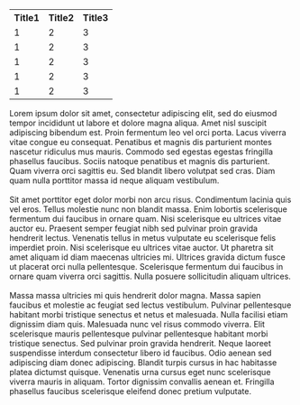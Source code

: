 <!DOCTYPE html>
<html>
  <head>
    <meta charset="utf-8">
    <meta name="viewport" content="width=device-width">
    <link href="assets/styles/snippets_1.css" rel="stylesheet" type="text/css" />
  </head>
  <body>
      <section class="table">
          <table>
              <tr>
                  <th>Title1</th>
                  <th>Title2</th>
                  <th>Title3</th>
              </tr>
              <tr>
                  <td>1</td>
                  <td>2</td>
                  <td>3</td>
              </tr>
              <tr>
                  <td>1</td>
                  <td>2</td>
                  <td>3</td>
              </tr>
              <tr>
                  <td>1</td>
                  <td>2</td>
                  <td>3</td>
              </tr>
              <tr>
                  <td>1</td>
                  <td>2</td>
                  <td>3</td>
              </tr>
              <tr>
                  <td>1</td>
                  <td>2</td>
                  <td>3</td>
              </tr>
          </table>
      </section>
      <section class="animate">
      </section>
      <section class="text">
          <p>
              Lorem ipsum dolor sit amet, consectetur adipiscing elit, sed do eiusmod tempor incididunt ut labore et dolore magna aliqua. Amet nisl suscipit adipiscing bibendum est. Proin fermentum leo vel orci porta. Lacus viverra vitae congue eu consequat. Penatibus et magnis dis parturient montes nascetur ridiculus mus mauris. Commodo sed egestas egestas fringilla phasellus faucibus. Sociis natoque penatibus et magnis dis parturient. Quam viverra orci sagittis eu. Sed blandit libero volutpat sed cras. Diam quam nulla porttitor massa id neque aliquam vestibulum.
<br><br>
Sit amet porttitor eget dolor morbi non arcu risus. Condimentum lacinia quis vel eros. Tellus molestie nunc non blandit massa. Enim lobortis scelerisque fermentum dui faucibus in ornare quam. Nisi scelerisque eu ultrices vitae auctor eu. Praesent semper feugiat nibh sed pulvinar proin gravida hendrerit lectus. Venenatis tellus in metus vulputate eu scelerisque felis imperdiet proin. Nisi scelerisque eu ultrices vitae auctor. Ut pharetra sit amet aliquam id diam maecenas ultricies mi. Ultrices gravida dictum fusce ut placerat orci nulla pellentesque. Scelerisque fermentum dui faucibus in ornare quam viverra orci sagittis. Nulla posuere sollicitudin aliquam ultrices.
<br><br>
Massa massa ultricies mi quis hendrerit dolor magna. Massa sapien faucibus et molestie ac feugiat sed lectus vestibulum. Pulvinar pellentesque habitant morbi tristique senectus et netus et malesuada. Nulla facilisi etiam dignissim diam quis. Malesuada nunc vel risus commodo viverra. Elit scelerisque mauris pellentesque pulvinar pellentesque habitant morbi tristique senectus. Sed pulvinar proin gravida hendrerit. Neque laoreet suspendisse interdum consectetur libero id faucibus. Odio aenean sed adipiscing diam donec adipiscing. Blandit turpis cursus in hac habitasse platea dictumst quisque. Venenatis urna cursus eget nunc scelerisque viverra mauris in aliquam. Tortor dignissim convallis aenean et. Fringilla phasellus faucibus scelerisque eleifend donec pretium vulputate.
          </p>
      </section>
  </body>
</html>
